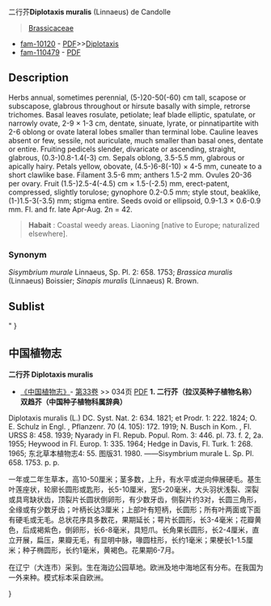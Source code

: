 二行芥**Diplotaxis muralis** (Linnaeus) de Candolle

> [Brassicaceae](http://www.iplant.cn/info/Brassicaceae?t=foc)
* [fam-10120](http://www.iplant.cn/foc/fam/10120) - [PDF](http://www.iplant.cn/foc/pdf/Brassicaceae.pdf)>>[Diplotaxis](http://www.iplant.cn/info/Diplotaxis?t=foc)
* [fam-110479](http://www.iplant.cn/foc/fam/110479) - [PDF](http://www.iplant.cn/foc/pdf/Diplotaxis.pdf)

## Description

Herbs annual, sometimes perennial, (5-)20-50(-60) cm tall, scapose or subscapose, glabrous throughout or hirsute basally with simple, retrorse trichomes. Basal leaves rosulate, petiolate; leaf blade elliptic, spatulate, or narrowly ovate, 2-9 × 1-3 cm, dentate, sinuate, lyrate, or pinnatipartite with 2-6 oblong or ovate lateral lobes smaller than terminal lobe. Cauline leaves absent or few, sessile, not auriculate, much smaller than basal ones, dentate or entire. Fruiting pedicels slender, divaricate or ascending, straight, glabrous, (0.3-)0.8-1.4(-3) cm. Sepals oblong, 3.5-5.5 mm, glabrous or apically hairy. Petals yellow, obovate, (4.5-)6-8(-10) × 4-5 mm, cuneate to a short clawlike base. Filament 3.5-6 mm; anthers 1.5-2 mm. Ovules 20-36 per ovary. Fruit (1.5-)2.5-4(-4.5) cm × 1.5-(-2.5) mm, erect-patent, compressed, slightly torulose; gynophore 0.2-0.5 mm; style stout, beaklike, (1-)1.5-3(-3.5) mm; stigma entire. Seeds ovoid or ellipsoid, 0.9-1.3 × 0.6-0.9 mm. Fl. and fr. late Apr-Aug. 2n = 42.


> **Habait** : 
> Coastal weedy areas. Liaoning [native to Europe; naturalized elsewhere].

### Synonym
*Sisymbrium murale* Linnaeus, Sp. Pl. 2: 658. 1753; *Brassica muralis* (Linnaeus) Boissier; *Sinapis muralis* (Linnaeus) R. Brown.


## Sublist
"
}
## 中国植物志



**二行芥 Diplotaxis muralis**

* [《中国植物志》](http://www.iplant.cn/frps)- [第33卷](http://www.iplant.cn/frps/vol/33) >> 034页 [PDF](http://www.iplant.cn/frps/pdf/33/034.PDF)
**1. 二行芥（拉汉英种子植物名称） 双趋芥（中国种子植物科属辞典）**

Diplotaxis muralis (L.) DC. Syst. Nat. 2: 634. 1821; et Prodr. 1: 222. 1824; O. E. Schulz in Engl. , Pflanzenr. 70 (4. 105): 172. 1919; N. Busch in Kom. , Fl. URSS 8: 458. 1939; Nyarady in Fl. Repub. Popul. Rom. 3: 446. pl. 73. f. 2, 2a. 1955; Heywood in Fl. Europ. 1: 335. 1964; Hedge in Davis, Fl. Turk. 1: 268. 1965; 东北草本植物志4: 55. 图版31. 1980. ——Sisymbrium murale L. Sp. Pl. 658. 1753. p. p.

一年或二年生草本，高10-50厘米；茎多数，上升，有水平或逆向伸展硬毛。基生叶莲座状，轮廓长圆形或匙形，长5-10厘米，宽5-20毫米，大头羽状浅裂、深裂或具弯缺状齿，顶裂片长圆状倒卵形，有少数牙齿，侧裂片约3对，长圆三角形，全缘或有少数牙齿；叶柄长达3厘米；上部叶有短柄，长圆形；所有叶两面或下面有硬毛或无毛。总状花序具多数花，果期延长；萼片长圆形，长3-4毫米；花瓣黄色，后成褐紫色，倒卵形，长6-8毫米，具短爪。长角果长圆形，长2-4厘米，直立开展，扁压，果瓣无毛，有显明中脉，喙圆柱形，长约1毫米；果梗长1-1.5厘米；种子椭圆形，长约1毫米，黄褐色。花果期6-7月。

在辽宁（大连市）采到。生在海边公园草地。欧洲及地中海地区有分布。在我国为一外来种。模式标本采自欧洲。



}
